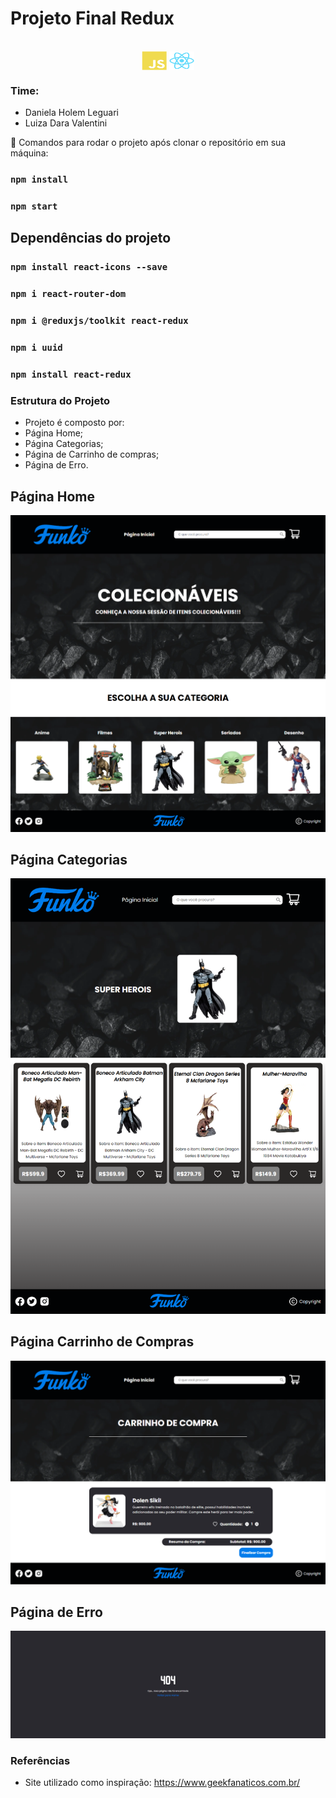 # Projeto Final Redux
</div>
  <div align="center" style="display: inline_block"><br>
  <img align="center" alt="Dani-Js" height="30" width="40" src="https://raw.githubusercontent.com/devicons/devicon/master/icons/javascript/javascript-plain.svg">
  <img align="center" alt="Dani-React" height="30" width="40" src="https://raw.githubusercontent.com/devicons/devicon/master/icons/react/react-original.svg">
</div>

### Time:
- Daniela Holem Leguari
- Luiza Dara Valentini


📌 Comandos para rodar o projeto após clonar o repositório em sua máquina:

### `npm install`

### `npm start`

## Dependências do projeto

### `npm install react-icons --save`

### `npm i react-router-dom`

### `npm i @reduxjs/toolkit react-redux`

### `npm i uuid`

### `npm install react-redux`

### Estrutura do Projeto

- Projeto é composto por:
- Página Home;
- Página Categorias;
- Página de Carrinho de compras;
- Página de Erro.

## Página Home


![](./imagens/pagina-home.png)


## Página Categorias


![](./imagens/pagina-categoria.png)


## Página Carrinho de Compras


![](./imagens/pagina-carrinho.png)


## Página de Erro


![](./imagens/erro.png)



### Referências
-  Site utilizado como inspiração:
https://www.geekfanaticos.com.br/
